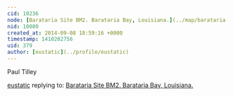 ```yaml
---
cid: 10236
node: [Barataria Site BM2. Barataria Bay, Louisiana.](../map/barataria-site-bm2-barataria-bay-louisiana/02-28-2014)
nid: 10080
created_at: 2014-09-08 18:59:16 +0000
timestamp: 1410202756
uid: 379
author: [eustatic](../profile/eustatic)
---
```


Paul Tilley



[eustatic](../profile/eustatic) replying to: [Barataria Site BM2. Barataria Bay, Louisiana.](../map/barataria-site-bm2-barataria-bay-louisiana/02-28-2014)

